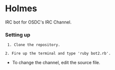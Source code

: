 # Holmes
IRC bot for OSDC's IRC Channel.

### Setting up

` 1. Clone the repository.`

` 2. Fire up the terminal and type 'ruby bot2.rb'. `

* To change the channel, edit the source file.
